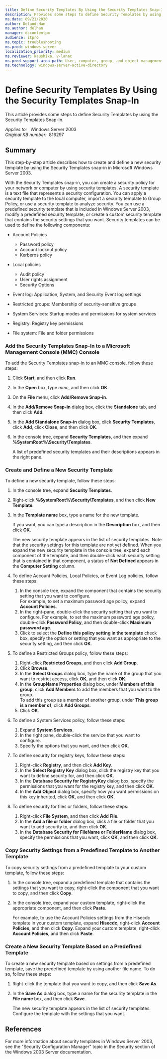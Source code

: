 ```yaml
---
title: Define Security Templates By Using the Security Templates Snap-In
description: Provides some steps to define Security Templates by using the Security Templates Snap-In
ms.date: 09/21/2020
author: Deland-Han
ms.author: delhan 
manager: dscontentpm
audience: itpro
ms.topic: troubleshooting
ms.prod: windows-server
localization_priority: medium
ms.reviewer: kaushika, v-lanac
ms.prod-support-area-path: User, computer, group, and object management
ms.technology: windows-server-active-directory
---
```

# Define Security Templates By Using the Security Templates Snap-In

This article provides some steps to define Security Templates by using the Security Templates Snap-In.

_Applies to:_ &nbsp; Windows Server 2003  
_Original KB number:_ &nbsp;816297

## Summary

This step-by-step article describes how to create and define a new security template by using the Security Templates snap-in in Microsoft Windows Server 2003.

With the Security Templates snap-in, you can create a security policy for your network or computer by using security templates. A security template is a text file that represents a security configuration. You can apply a security template to the local computer, import a security template to Group Policy, or use a security template to analyze security. You can use a predefined security template that is included in Windows Server 2003, modify a predefined security template, or create a custom security template that contains the security settings that you want. Security templates can be used to define the following components:

- Account Policies

  - Password policy
  - Account lockout policy
  - Kerberos policy
- Local policies

  - Audit policy
  - User rights assignment
  - Security Options
- Event log: Application, System, and Security Event log settings
- Restricted groups: Membership of security-sensitive groups
- System Services: Startup modes and permissions for system services
- Registry: Registry key permissions
- File system: File and folder permissions  

### Add the Security Templates Snap-In to a Microsoft Management Console (MMC) Console

To add the Security Templates snap-in to an MMC console, follow these steps:

1. Click **Start**, and then click **Run**.
2. In the **Open** box, type *mmc*, and then click **OK**.
3. On the **File** menu, click **Add/Remove Snap-in**.
4. In the **Add/Remove Snap-in** dialog box, click the **Standalone** tab, and then click **Add**.
5. In the **Add Standalone Snap-in** dialog box, click **Security Templates**, click **Add**, click **Close**, and then click **OK**.
6. In the console tree, expand **Security Templates**, and then expand
 **%SystemRoot%\Security\Templates**.

   A list of predefined security templates and their descriptions appears in the right pane.  

### Create and Define a New Security Template

To define a new security template, follow these steps:

1. In the console tree, expand **Security Templates**.
2. Right-click **%SystemRoot%\Security\Templates**, and then click **New Template**.
3. In the **Template name** box, type a name for the new template.

   If you want, you can type a description in the **Description** box, and then click **OK**.

   The new security template appears in the list of security templates. Note that the security settings for this template are not yet defined. When you expand the new security template in the console tree, expand each component of the template, and then double-click each security setting that is contained in that component, a status of **Not Defined** appears in the **Computer Setting** column.
4. To define Account Policies, Local Policies, or Event Log policies, follow these steps:  
   1. In the console tree, expand the component that contains the security setting that you want to configure.  
    For example, to set a maximum password age policy, expand **Account Policies**.
   2. In the right-pane, double-click the security setting that you want to configure.
    For example, to set the maximum password age policy, double-click **Password Policy**, and then double-click **Maximum password age**.
   3. Click to select the **Define this policy setting in the template** check box, specify the option or setting that you want as appropriate to the security setting, and then click **OK**.
5. To define a Restricted Groups policy, follow these steps:
   1. Right-click **Restricted Groups**, and then click **Add Group**.
   2. Click **Browse**.
   3. In the **Select Groups** dialog box, type the name of the group that you want to restrict access, click **OK**, and then click **OK**.
   4. In the **GroupName Properties** dialog box, under **Members of this group**, click **Add Members** to add the members that you want to the group.  
   To add this group as a member of another group, under **This group is a member of**, click **Add Groups**.
   5. Click **OK**.
6. To define a System Services policy, follow these steps:
   1. Expand **System Services**.
   2. In the right pane, double-click the service that you want to configure.
   3. Specify the options that you want, and then click **OK**.
7. To define security for registry keys, follow these steps:
   1. Right-click **Registry**, and then click **Add Key**.
   2. In the **Select Registry Key** dialog box, click the registry key that you want to define security for, and then click **OK**.
   3. In the **Database Security for RegistryKey** dialog box, specify the permissions that you want for the registry key, and then click **OK**.
   4. In the **Add Object** dialog box, specify how you want permissions on this key inherited, click **OK**, and then click **OK**.
8. To define security for files or folders, follow these steps:
   1. Right-click **File System**, and then click **Add File**.
   2. In the **Add a file or folder** dialog box, click a file or folder that you want to add security to, and then click **OK**.
   3. In the **Database Security for FileName or FolderName** dialog box, specify the permissions that you want, click **OK**, and then click **OK**.  

### Copy Security Settings from a Predefined Template to Another Template

To copy security settings from a predefined template to your custom template, follow these steps:

1. In the console tree, expand a predefined template that contains the settings that you want to copy, right-click the component that you want to copy, and then click **Copy**.
2. In the console tree, expand your custom template, right-click the appropriate component, and then click **Paste**.

    For example, to use the Account Policies settings from the Hisecdc template in your custom template, expand **Hisecdc**, right-click **Account Policies**, and then click **Copy**. Expand your custom template, right-click **Account Policies**, and then click **Paste**.  

### Create a New Security Template Based on a Predefined Template

To create a new security template based on settings from a predefined template, save the predefined template by using another file name. To do so, follow these steps:

1. Right-click the template that you want to copy, and then click **Save As**.
2. In the **Save As** dialog box, type a name for the security template in the **File name** box, and then click **Save**.

   The new security template appears in the list of security templates. Configure the template with the settings that you want.  

## References

For more information about security templates in Windows Server 2003, see the "Security Configuration Manager" topic in the Security section of the Windows 2003 Server documentation.
